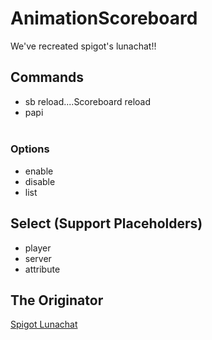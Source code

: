 # AnimationScoreboard
We've recreated spigot's lunachat!!
## Commands
- sb reload....Scoreboard reload
- papi <Option> <Select>
### Options
- enable
- disable
- list
## Select (Support Placeholders)
- player
- server
- attribute
## The Originator
[Spigot Lunachat](https://www.spigotmc.org/resources/lunachat.82293/)

